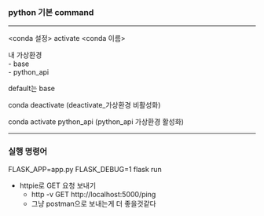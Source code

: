 ### python 기본 command

---

<conda 설정> activate <conda 이름>  
  
내 가상환경  
    - base  
    - python_api  

default는 base  
  
conda deactivate (deactivate_가상환경 비활성화)  
  
conda activate python_api (python_api 가상환경 활성화)  

---

### 실행 명령어
  
FLASK_APP=app.py FLASK_DEBUG=1 flask run

- httpie로 GET 요청 보내기  
  -  http -v GET http://localhost:5000/ping  
    -  그냥 postman으로 보내는게 더 좋을것같다